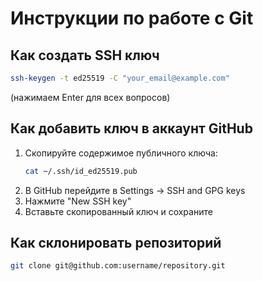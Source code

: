 # Инструкции по работе с Git

## Как создать SSH ключ

```bash
ssh-keygen -t ed25519 -C "your_email@example.com"
```
(нажимаем Enter для всех вопросов)

## Как добавить ключ в аккаунт GitHub

1. Скопируйте содержимое публичного ключа:
   ```bash
   cat ~/.ssh/id_ed25519.pub
   ```
2. В GitHub перейдите в Settings → SSH and GPG keys
3. Нажмите "New SSH key"
4. Вставьте скопированный ключ и сохраните

## Как склонировать репозиторий

```bash
git clone git@github.com:username/repository.git
```